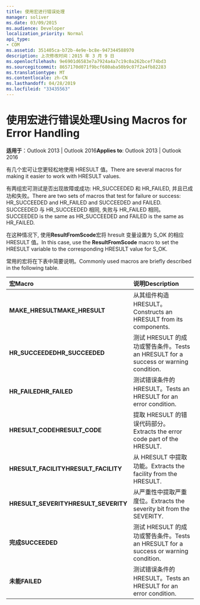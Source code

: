 ```yaml
---
title: 使用宏进行错误处理
manager: soliver
ms.date: 03/09/2015
ms.audience: Developer
localization_priority: Normal
api_type:
- COM
ms.assetid: 351405ca-b72b-4e9e-bc8e-947344588970
description: 上次修改时间：2015 年 3 月 9 日
ms.openlocfilehash: 9e6901d6583e7a7924a4a7c19c0a262bcef74bd3
ms.sourcegitcommit: 8657170d071f9bcf680aba50b9c07f2a4fb82283
ms.translationtype: MT
ms.contentlocale: zh-CN
ms.lasthandoff: 04/28/2019
ms.locfileid: "33435563"
---
```

# <a name="using-macros-for-error-handling"></a><span data-ttu-id="97f67-103">使用宏进行错误处理</span><span class="sxs-lookup"><span data-stu-id="97f67-103">Using Macros for Error Handling</span></span>

  
  
<span data-ttu-id="97f67-104">**适用于**：Outlook 2013 | Outlook 2016</span><span class="sxs-lookup"><span data-stu-id="97f67-104">**Applies to**: Outlook 2013 | Outlook 2016</span></span> 
  
<span data-ttu-id="97f67-105">有几个宏可让您更轻松地使用 HRESULT 值。</span><span class="sxs-lookup"><span data-stu-id="97f67-105">There are several macros for making it easier to work with HRESULT values.</span></span>
  
<span data-ttu-id="97f67-106">有两组宏可测试是否出现故障或成功: HR_SUCCEEDED 和 HR_FAILED, 并且已成功和失败。</span><span class="sxs-lookup"><span data-stu-id="97f67-106">There are two sets of macros that test for failure or success: HR_SUCCEEDED and HR_FAILED and SUCCEEDED and FAILED.</span></span> <span data-ttu-id="97f67-107">SUCCEEDED 与 HR_SUCCEEDED 相同, 失败与 HR_FAILED 相同。</span><span class="sxs-lookup"><span data-stu-id="97f67-107">SUCCEEDED is the same as HR_SUCCEEDED and FAILED is the same as HR_FAILED.</span></span>
  
<span data-ttu-id="97f67-108">在这种情况下, 使用**ResultFromScode**宏将 hresult 变量设置为 S_OK 的相应 HRESULT 值。</span><span class="sxs-lookup"><span data-stu-id="97f67-108">In this case, use the **ResultFromScode** macro to set the HRESULT variable to the corresponding HRESULT value for S_OK.</span></span> 
  
<span data-ttu-id="97f67-109">常用的宏将在下表中简要说明。</span><span class="sxs-lookup"><span data-stu-id="97f67-109">Commonly used macros are briefly described in the following table.</span></span>
  
|<span data-ttu-id="97f67-110">**宏**</span><span class="sxs-lookup"><span data-stu-id="97f67-110">**Macro**</span></span>|<span data-ttu-id="97f67-111">**说明**</span><span class="sxs-lookup"><span data-stu-id="97f67-111">**Description**</span></span>|
|:-----|:-----|
|<span data-ttu-id="97f67-112">**MAKE_HRESULT**</span><span class="sxs-lookup"><span data-stu-id="97f67-112">**MAKE_HRESULT**</span></span> <br/> |<span data-ttu-id="97f67-113">从其组件构造 HRESULT。</span><span class="sxs-lookup"><span data-stu-id="97f67-113">Constructs an HRESULT from its components.</span></span>  <br/> |
|<span data-ttu-id="97f67-114">**HR_SUCCEEDED**</span><span class="sxs-lookup"><span data-stu-id="97f67-114">**HR_SUCCEEDED**</span></span> <br/> |<span data-ttu-id="97f67-115">测试 HRESULT 的成功或警告条件。</span><span class="sxs-lookup"><span data-stu-id="97f67-115">Tests an HRESULT for a success or warning condition.</span></span>  <br/> |
|<span data-ttu-id="97f67-116">**HR_FAILED**</span><span class="sxs-lookup"><span data-stu-id="97f67-116">**HR_FAILED**</span></span> <br/> |<span data-ttu-id="97f67-117">测试错误条件的 HRESULT。</span><span class="sxs-lookup"><span data-stu-id="97f67-117">Tests an HRESULT for an error condition.</span></span>  <br/> |
|<span data-ttu-id="97f67-118">**HRESULT_CODE**</span><span class="sxs-lookup"><span data-stu-id="97f67-118">**HRESULT_CODE**</span></span> <br/> |<span data-ttu-id="97f67-119">提取 HRESULT 的错误代码部分。</span><span class="sxs-lookup"><span data-stu-id="97f67-119">Extracts the error code part of the HRESULT.</span></span>  <br/> |
|<span data-ttu-id="97f67-120">**HRESULT_FACILITY**</span><span class="sxs-lookup"><span data-stu-id="97f67-120">**HRESULT_FACILITY**</span></span> <br/> |<span data-ttu-id="97f67-121">从 HRESULT 中提取功能。</span><span class="sxs-lookup"><span data-stu-id="97f67-121">Extracts the facility from the HRESULT.</span></span>  <br/> |
|<span data-ttu-id="97f67-122">**HRESULT_SEVERITY**</span><span class="sxs-lookup"><span data-stu-id="97f67-122">**HRESULT_SEVERITY**</span></span> <br/> |<span data-ttu-id="97f67-123">从严重性中提取严重度位。</span><span class="sxs-lookup"><span data-stu-id="97f67-123">Extracts the severity bit from the SEVERITY.</span></span>  <br/> |
|<span data-ttu-id="97f67-124">**完成**</span><span class="sxs-lookup"><span data-stu-id="97f67-124">**SUCCEEDED**</span></span> <br/> |<span data-ttu-id="97f67-125">测试 HRESULT 的成功或警告条件。</span><span class="sxs-lookup"><span data-stu-id="97f67-125">Tests an HRESULT for a success or warning condition.</span></span>  <br/> |
|<span data-ttu-id="97f67-126">**未能**</span><span class="sxs-lookup"><span data-stu-id="97f67-126">**FAILED**</span></span> <br/> |<span data-ttu-id="97f67-127">测试错误条件的 HRESULT。</span><span class="sxs-lookup"><span data-stu-id="97f67-127">Tests an HRESULT for an error condition.</span></span>  <br/> |
   

